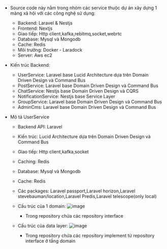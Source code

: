 * Source code này nằm trong nhóm các service thuộc dự án xây dựng 1 mảng xã hội với các công nghệ sử dụng:
   - Backend: Laravel & Nestjs
   - Frontend: Nextjs
   - Giao tiếp: Http client,kafka,rebitmq,socket,webrtc
   - Database: Mysql và Mongodb
   - Cache: Redis
   - Môi trường: Docker - Laradock
   - Server: Aws ec2
     
* Kiến trúc Backend:
   - UserService: Laravel base Lucid Architecture dựa trên Domain Driven Design và Command Bus
   - PostService: Laravel base Domain Driven Design và Command Bus
   - ChatService: Nestjs base Domain Driven Design và CQRS
   - NotificationService: Nestjs base Service Layer
   - GroupService: Laravel base Domain Driven Design và Command Bus
   - AdminCms: Laravel base Domain Driven Design và Command Bus

* Mô tả UserService
  - Backend API: Laravel
  - Kiến trúc: Lucid Architecture dựa trên Domain Driven Design và Command Bus
  - Giao tiếp: Http client,kafka,socket
  - Caching: Redis
  - Database: Mysql và Mongodb
  - Cache: Redis
  - Các packages: Laravel passport,Laravel horizon,Laravel stevebauman/location,Laravel Predis,Laravel telescope(only local)
  - Cấu trúc của 1 domain:
    ![image](https://github.com/dnamxtvl/SocialUserServices/assets/61748711/cf44b905-9f6e-4aac-b2ff-19727e5648d1)

    + Trong repository chứa các repository interface
   
  - Cấu trúc của data layer:
    ![image](https://github.com/dnamxtvl/SocialUserServices/assets/61748711/025a10b3-6897-4e21-800b-c8f8a94ae4ab)

    + Trong repository chứa các repository implement từ repository interface ở tầng domain


    
